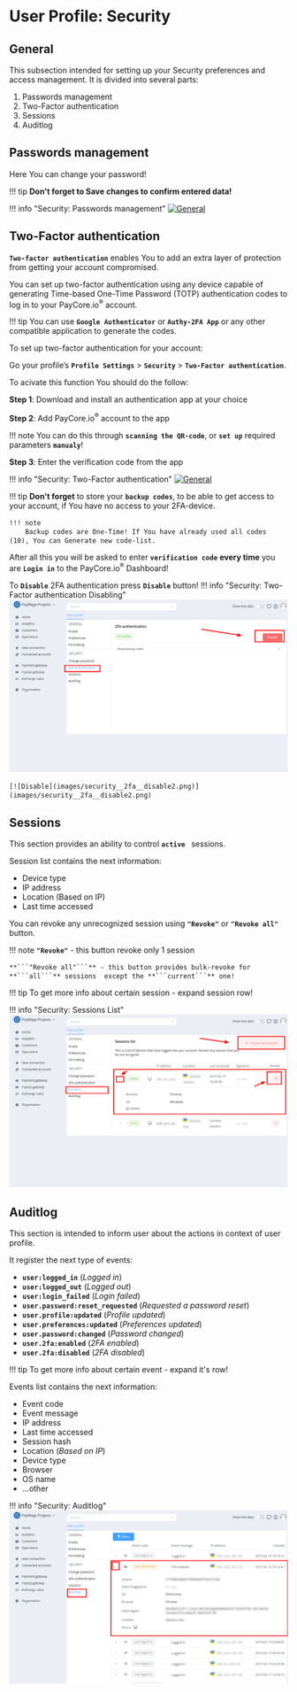 # User Profile: Security

## General 

This subsection intended for setting up your Security preferences and access management.
It is divided into several parts:

1. Passwords management
2. Two-Factor authentication
3. Sessions
4. Auditlog


## Passwords management

Here You can change your password!

!!! tip
    **Don't forget to Save changes to confirm entered data!**

!!! info "Security: Passwords management"
    [![General](images/security1.png)](images/security1.png)



## Two-Factor authentication


**```Two-factor authentication```** enables You to add an extra layer of protection from getting your account compromised.

 You can set up two-factor authentication using any device capable of generating Time-based One-Time Password (TOTP) authentication codes to log in to your PayCore.io<sup>®</sup> account. 
 

!!! tip
    You can use **```Google Authenticator```** or **```Authy-2FA App```** or any other compatible application to generate the codes.


To set up two-factor authentication for your account:

Go your profile’s **```Profile Settings```** > **```Security```** > **```Two-Factor authentication```**.

To acivate this function You should do the follow:

**Step 1**: Download and install an authentication app at your choice

**Step 2**: Add PayCore.io<sup>®</sup> account to the app
    
!!! note
    You can do this through **```scanning the QR-code```**, or **```set up```** required parameters **```manualy```**!

**Step 3**: Enter the verification code from the app

!!! info "Security: Two-Factor authentication"
    [![General](images/security2.png)](images/security2.png)


!!! tip
    **Don't forget** to store your **```backup codes```**, to be able to get access to your account, if You have no access to your 2FA-device.
    
    !!! note
        Backup codes are One-Time! If You have already used all codes (10), You can Generate new code-list.


After all this you will be asked  to enter **```verification code```** **every time** you are **```Login in```** to the PayCore.io<sup>®</sup> Dashboard!


To **```Disable```** 2FA authentication press **```Disable```** button!
!!! info "Security: Two-Factor authentication Disabling"
    [![Disable](images/security__2fa__disable1.png)](images/security__2fa__disable1.png)

    [![Disable](images/security__2fa__disable2.png)](images/security__2fa__disable2.png)


## Sessions
This section provides  an ability to control **```active ```** sessions.

Session list contains the next information:
- Device type
- IP address
- Location (Based on IP)
- Last time accessed


You can revoke any unrecognized session using **```"Revoke"```** or **```"Revoke all"```**  button.

!!! note
    **```"Revoke"```** - this button revoke only 1 session

    **```"Revoke all"```** - this button provides bulk-revoke for **```all```** sessions  except the **```current```** one!

!!! tip
    To get more info about certain session - expand session row!

!!! info "Security: Sessions List"
    [![Sessions](images/security__sessions1.png)](images/security__sessions1.png)

## Auditlog

This section is intended to inform user about the actions in context of user profile.

It register the next type of events:

- **```user:logged_in```** (*Logged in*)
- **```user:logged_out```** (*Logged out*)
- **```user:login_failed```** (*Login failed*)
- **```user.password:reset_requested```** (*Requested a password reset*)
- **```user.profile:updated```** (*Profile updated*)
- **```user.preferences:updated```** (*Preferences updated*)
- **``user.password:changed``** (*Password changed*)
- **``user.2fa:enabled``** (*2FA enabled*)
- **```user.2fa:disabled```** (*2FA disabled*)

!!! tip
    To get more info about certain event - expand it's row!


Events list contains the next information:

- Event code
- Event message
- IP address
- Last time accessed
- Session hash
- Location (*Based on IP*)
- Device type
- Browser
- OS name
- ...other

!!! info "Security: Auditlog"
    [![Auditlog](images/security__auditlog1.png)](images/security__auditlog1.png)
